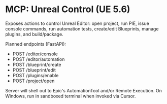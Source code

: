 # MCP: Unreal Control (UE 5.6)

Exposes actions to control Unreal Editor: open project, run PIE, issue console commands, run automation tests, create/edit Blueprints, manage plugins, and build/package.

Planned endpoints (FastAPI):
- POST /editor/console
- POST /editor/automation
- POST /blueprint/create
- POST /blueprint/edit
- POST /plugins/enable
- POST /project/open

Server will shell out to Epic's AutomationTool and/or Remote Execution. On Windows, run in sandboxed terminal when invoked via Cursor.
